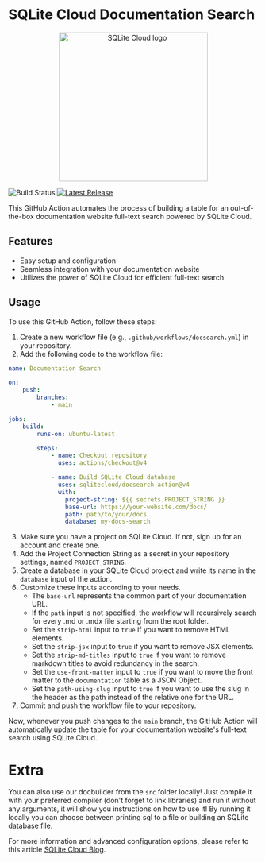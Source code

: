 # SQLite Cloud Documentation Search

<p align="center">
  <img src="https://sqlitecloud.io/social/logo.png" height="300" alt="SQLite Cloud logo">
</p>

![Build Status](https://github.com/sqlitecloud/docsearch-action/actions/workflows/test.yaml/badge.svg "Build Status")
[![Latest Release](https://img.shields.io/github/v/tag/sqlitecloud/docsearch-action?label=Version)](https://github.com/sqlitecloud/docsearch-action/releases/latest)

This GitHub Action automates the process of building a table for an out-of-the-box documentation website full-text search powered by SQLite Cloud.

## Features

- Easy setup and configuration
- Seamless integration with your documentation website
- Utilizes the power of SQLite Cloud for efficient full-text search

## Usage

To use this GitHub Action, follow these steps:

1. Create a new workflow file (e.g., `.github/workflows/docsearch.yml`) in your repository.
2. Add the following code to the workflow file:

```yaml
name: Documentation Search

on:
    push:
        branches:
            - main

jobs:
    build:
        runs-on: ubuntu-latest

        steps:
            - name: Checkout repository
              uses: actions/checkout@v4

            - name: Build SQLite Cloud database
              uses: sqlitecloud/docsearch-action@v4
              with:
                project-string: ${{ secrets.PROJECT_STRING }}
                base-url: https://your-website.com/docs/
                path: path/to/your/docs
                database: my-docs-search
```

3. Make sure you have a project on SQLite Cloud. If not, sign up for an account and create one.
4. Add the Project Connection String as a secret in your repository settings, named `PROJECT_STRING`.
5. Create a database in your SQLite Cloud project and write its name in the `database` input of the action.
6. Customize these inputs according to your needs.
      * The `base-url` represents the common part of your documentation URL.
      * If the `path` input is not specified, the workflow will recursively search for every .md or .mdx file starting from the root folder.
      * Set the `strip-html` input to `true` if you want to remove HTML elements.
      * Set the `strip-jsx` input to `true` if you want to remove JSX elements.
      * Set the `strip-md-titles` input to `true` if you want to remove markdown titles to avoid redundancy in the search.
      * Set the `use-front-matter` input to `true` if you want to move the front matter to the `documentation` table as a JSON Object.
      * Set the `path-using-slug` input to `true` if you want to use the slug in the header as the path instead of the relative one for the URL.
7. Commit and push the workflow file to your repository.


Now, whenever you push changes to the `main` branch, the GitHub Action will automatically update the table for your documentation website's full-text search using SQLite Cloud.

# Extra

You can also use our docbuilder from the `src` folder locally! Just compile it with your preferred compiler (don't forget to link libraries) and run it without any arguments, it will show you instructions on how to use it! By running it locally you can choose between printing sql to a file or building an SQLite  database file.

For more information and advanced configuration options, please refer to this article [SQLite Cloud Blog](https://blog.sqlitecloud.io/drop-in-docs-search-with-sqlite-cloud).
